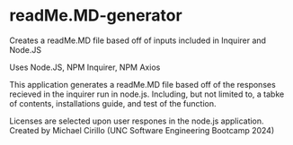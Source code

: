 # readMe.MD-generator
Creates a readMe.MD file based off of inputs included in Inquirer and Node.JS

Uses Node.JS, NPM Inquirer, NPM Axios

This application generates a readMe.MD file based off of the responses recieved in the inquirer run in node.js. Including, but not limited to, a tabke of contents, installations guide, and test of the function.


Licenses are selected upon user respones in the node.js application.
Created by Michael Cirillo (UNC Software Engineering Bootcamp 2024)
